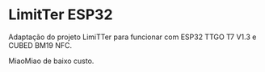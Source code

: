 # LimitTer ESP32
 Adaptação do projeto LimiTTer para funcionar com ESP32 TTGO T7 V1.3 e CUBED BM19 NFC.
 
 MiaoMiao de baixo custo.
